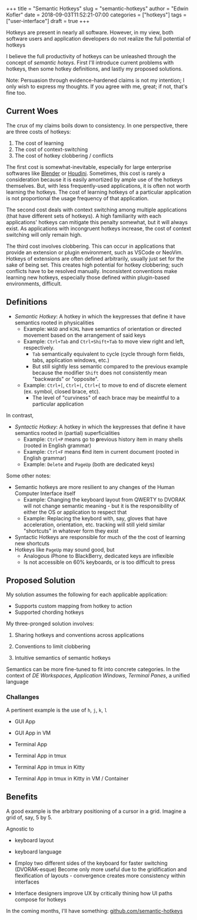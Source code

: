 +++
title = "Semantic Hotkeys"
slug = "semantic-hotkeys"
author = "Edwin Kofler"
date = 2018-09-03T11:52:21-07:00
categories = ["hotkeys"]
tags = ["user-interface"]
draft = true
+++

Hotkeys are present in nearly all software. However, in my view, both software users and application developers do not realize the full potential of hotkeys

I believe the full productivity of hotkeys can be unleashed through the concept of _semantic hoteys_. First I'll introduce current problems with hotkeys, then some hotkey definitions, and lastly my proposed solutions.

Note: Persuasion through evidence-hardened claims is not my intention; I only wish to express my thoughts. If you agree with me, great; if not, that's fine too.

## Current Woes

The crux of my claims boils down to consistency. In one perspective, there are three costs of hotkeys:

1. The cost of learning
2. The cost of context-switching
3. The cost of hotkey clobbering / conflicts

The first cost is somewhat-inevitable, especially for large enterprise softwares like [Blender](https://www.blender.org) or [Houdini](https://www.sidefx.com). Sometimes, this cost is rarely a consideration because it is easily amortized by ample use of the hotkeys themselves. But, with less frequently-used applications, it is often not worth learning the hotkeys. The cost of learning hotkeys of a particular application is not proportional the usage frequency of that application.

The second cost deals with context switching among multiple applications (that have different sets of hotkeys). A high familiarity with each applications' hotkeys can mitigate this penalty somewhat, but it will always exist. As applications with incongruent hotkeys increase, the cost of context switching will only remain high.

The third cost involves clobbering. This can occur in applications that provide an extension or plugin environment, such as VSCode or NeoVim. Hotkeys of extensions are often defined  arbitrarily, usually just set for the sake of being set. This creates high potential for hotkey clobbering; such conflicts have to be resolved manually. Inconsistent conventions make learning new hotkeys, especially those defined within plugin-based environments, difficult.

## Definitions

- _Semantic Hotkey_: A hotkey in which the keypresses that define it have semantics rooted in physicalities
  - Example:  `WASD` and `HJKL` have semantics of orientation or directed movement based on the arrangement of said keys
  - Example: `Ctrl+Tab` and `Ctrl+Shift+Tab` to move view right and left, respectively.
    - `Tab` semantically equivalent to cycle (cycle through form fields, tabs, application windows, etc.)
    - But still sightly less semantic compared to the previous example because the modifier `Shift` does not consistently mean "backwards" or "opposite".
  - Example: `Ctrl+[`, `Ctrl+(`, `Ctrl+{` to move to end of discrete element (ex. symbol, closed brace, etc).
    - The level of "curviness" of each brace may be meaintful to a particular application

In contrast,

- _Syntactic Hotkey_: A hotkey in which the keypresses that define it have semantics rooted in (partial) superficialities
  - Example: `Ctrl+P` means go to **p**revious history item in many shells (rooted in English grammar)
  - Example: `Ctrl+F` means **f**ind item in current document (rooted in English grammar)
  - Example: `Delete` and `PageUp` (both are dedicated keys)

Some other notes:

- Semantic hotkeys are more resilient to any changes of the Human Computer Interface itself
  - Example: Changing the keyboard layout from QWERTY to DVORAK will not change semantic meaning - but it is the responsibility of either the OS or application to respect that
  - Example: Replacing the keybord with, say, gloves that have acceleration, orientation, etc. tracking will still yield similar "shortcuts" in whatever form they exist
- Syntactic Hotkeys are responsible for much of the the cost of learning new shortcuts
- Hotkeys like `PageUp` may sound good, but
  - Analogous iPhone to BlackBerry, dedicated keys are inflexible
  - Is not accessible on 60% keyboards, or is too difficult to press

## Proposed Solution

My solution assumes the following for each applicable application:

- Supports custom mapping from hotkey to action
- Supported chording hotkeys

My three-pronged solution involves:

1. Sharing hotkeys and conventions across applications

2. Conventions to limit clobbering
3. Intuitive semantics of semantic hotkeys

Semantics can be more fine-tuned to fit into concrete categories. In the context of _DE Workspaces_, _Application Windows_, _Terminal Panes_, a unified language

### Challanges

A pertinent example is the use of `h`, `j`, `k`, `l`

- GUI App
- GUI App in VM

- Terminal App
- Terminal App in tmux
- Terminal App in tmux in Kitty
- Terminal App in tmux in Kitty in VM / Container

## Benefits

A good example is the arbitrary positioning of a cursor in a grid. Imagine a grid of, say, 5 by 5.

Agnostic to

- keyboard layout
- keyboard language
- Employ two different sides of the keyboard for faster switching (DVORAK-esque)
Become only more useful due to the gridification and flexification of layouts - convergence creates more consistency within interfaces

- Interface designers improve UX by critically thining how UI paths compose for hotkeys

In the coming months, I'll have something: [github.com/semantic-hotkeys](https://github.com/semantic-hotkeys)
